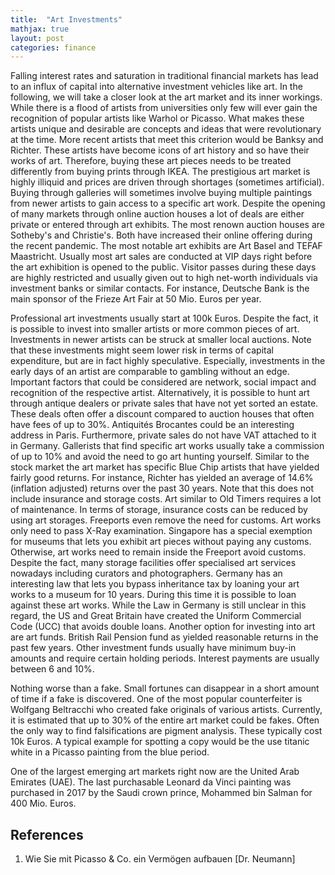 ```yaml
---
title:  "Art Investments"
mathjax: true
layout: post
categories: finance
---
```


Falling interest rates and saturation in traditional financial markets has lead to an influx of capital into alternative investment vehicles like art. In the following, we will take a closer look at the art market and its inner workings. While there is a flood of artists from universities only few will ever gain the recognition of popular artists like Warhol or Picasso. What makes these artists unique and desirable are concepts and ideas that were revolutionary at the time. More recent artists that meet this criterion would be Banksy and Richter. These artists have become icons of art history and so have their works of art. Therefore, buying these art pieces needs to be treated differently from buying prints through IKEA. The prestigious art market is highly illiquid and prices are driven through shortages (sometimes artificial). Buying through galleries will sometimes involve buying multiple paintings from newer artists to gain access to a specific art work. Despite the opening of many markets through online auction houses a lot of deals are either private or entered through art exhibits. The most renown auction houses are Sotheby's and Christie's. Both have increased their online offering during the recent pandemic. The most notable art exhibits are Art Basel and TEFAF Maastricht. Usually most art sales are conducted at VIP days right before the art exhibition is opened to the public. Visitor passes during these days are highly restricted and usually given out to high net-worth individuals via investment banks or similar contacts. For instance, Deutsche Bank is the main sponsor of the Frieze Art Fair at 50 Mio. Euros per year.


Professional art investments usually start at 100k Euros. Despite the fact, it is possible to invest into smaller artists or more common pieces of art. Investments in newer artists can be struck at smaller local auctions. Note that these investments might seem lower risk in terms of capital expenditure, but are in fact highly speculative. Especially, investments in the early days of an artist are comparable to gambling without an edge. Important factors that could be considered are network, social impact and recognition of the respective artist. Alternatively, it is possible to hunt art through antique dealers or private sales that have not yet sorted an estate. These deals often offer a discount compared to auction houses that often have fees of up to 30%. Antiquités Brocantes could be an interesting address in Paris. Furthermore, private sales do not have VAT attached to it in Germany. Gallerists that find specific art works usually take a commission of up to 10% and avoid the need to go art hunting yourself. 
Similar to the stock market the art market has specific Blue Chip artists that have yielded fairly good returns. For instance, Richter has yielded an average of 14.6% (inflation adjusted) returns over the past 30 years. Note that this does not include insurance and storage costs. Art similar to Old Timers requires a lot of maintenance. In terms of storage, insurance costs can be reduced by using art storages. Freeports even remove the need for customs. Art works only need to pass X-Ray examination. Singapore has a special exemption for museums that lets you exhibit art pieces without paying any customs. Otherwise, art works need to remain inside the Freeport avoid customs. Despite the fact, many storage facilities offer specialised art services nowadays including curators and photographers. Germany has an interesting law that lets you bypass inheritance tax by loaning your art works to a museum for 10 years. During this time it is possible to loan against these art works. While the Law in Germany is still unclear in this regard, the US and Great Britain have created the Uniform Commercial Code (UCC) that avoids double loans. Another option for investing into art are art funds. British Rail Pension fund as yielded reasonable returns in the past few years. Other investment funds usually have minimum buy-in  amounts and require certain holding periods. Interest payments are usually between 6 and 10%. 

Nothing worse than a fake. Small fortunes can disappear in a short amount of time if a fake is discovered. One of the most popular counterfeiter is Wolfgang Beltracchi who created fake originals of various artists. Currently, it is estimated that up to 30% of the entire art market could be fakes. Often the only way to find falsifications are pigment analysis. These typically cost 10k Euros. A typical example for spotting a copy would be the use titanic white in a Picasso painting from the blue period. 

One of the largest emerging art markets right now are the United Arab Emirates (UAE). The last purchasable Leonard da Vinci painting was purchased in 2017 by the Saudi crown prince, Mohammed bin Salman for 400 Mio. Euros. 


## References

1. Wie Sie mit Picasso & Co. ein Vermögen aufbauen [Dr. Neumann]